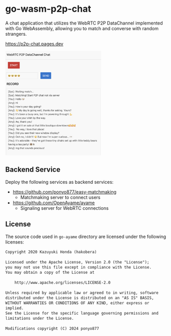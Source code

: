 # go-wasm-p2p-chat
A chat application that utilizes the WebRTC P2P DataChannel implemented with Go WebAssembly, allowing you to match and converse with random strangers.

https://p2p-chat.pages.dev

<img src="./chat-screen.png" width="300">

## Backend Service
Deploy the following services as backend services:
- https://github.com/ponyo877/easy-matchmaking
  - Matchmaking server to connect users
- https://github.com/OpenAyame/ayame
  - Signaling server for WebRTC connections


## License
The source code used in `go-ayame` directory are licensed under the following licenses:
```
Copyright 2020 Kazuyuki Honda (hakobera)

Licensed under the Apache License, Version 2.0 (the "License");
you may not use this file except in compliance with the License.
You may obtain a copy of the License at

    http://www.apache.org/licenses/LICENSE-2.0

Unless required by applicable law or agreed to in writing, software
distributed under the License is distributed on an "AS IS" BASIS,
WITHOUT WARRANTIES OR CONDITIONS OF ANY KIND, either express or implied.
See the License for the specific language governing permissions and
limitations under the License.

Modifications copyright (C) 2024 ponyo877
```